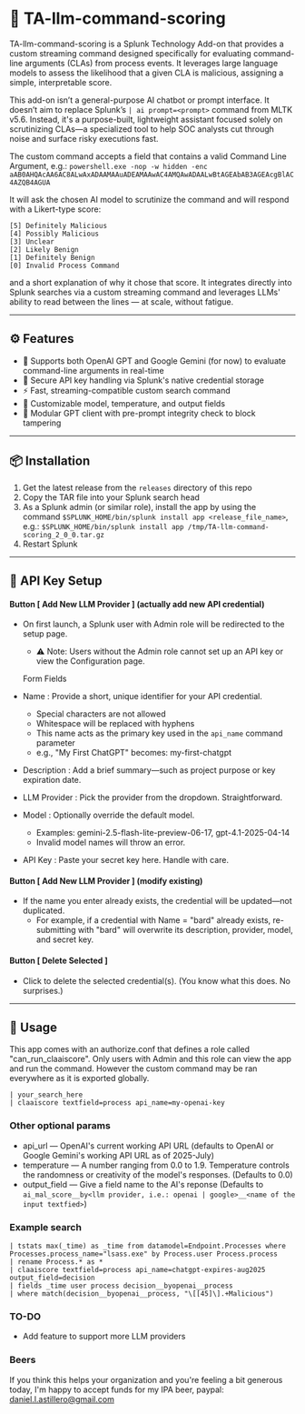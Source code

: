 # 🧠 TA-llm-command-scoring

TA-llm-command-scoring is a Splunk Technology Add-on that provides a custom streaming command designed specifically for evaluating command-line arguments (CLAs) from process events. It leverages large language models to assess the likelihood that a given CLA is malicious, assigning a simple, interpretable score.

This add-on isn’t a general-purpose AI chatbot or prompt interface. It doesn’t aim to replace Splunk’s `| ai prompt=<prompt>` command from MLTK v5.6. Instead, it's a purpose-built, lightweight assistant focused solely on scrutinizing CLAs—a specialized tool to help SOC analysts cut through noise and surface risky executions fast.

The custom command accepts a field that contains a valid Command Line Argument, e.g.: `powershell.exe -nop -w hidden -enc aAB0AHQAcAA6AC8ALwAxADAAMAAuADEAMAAwAC4AMQAwADAALwBtAGEAbAB3AGEAcgBlAC4AZQB4AGUA`

It will ask the chosen AI model to scrutinize the command and will respond with a Likert-type score:
```
[5] Definitely Malicious 
[4] Possibly Malicious
[3] Unclear 
[2] Likely Benign 
[1] Definitely Benign 
[0] Invalid Process Command 
```
and a short explanation of why it chose that score. It integrates directly into Splunk searches via a custom streaming command and leverages LLMs' ability to read between the lines — at scale, without fatigue.

---

## ⚙️ Features

- 🧠 Supports both OpenAI GPT and Google Gemini (for now) to evaluate command-line arguments in real-time
- 🔐 Secure API key handling via Splunk's native credential storage
- ⚡ Fast, streaming-compatible custom search command
- 🔎 Customizable model, temperature, and output fields
- 🧩 Modular GPT client with pre-prompt integrity check to block tampering

---

## 📦 Installation

1. Get the latest release from the `releases` directory of this repo
2. Copy the TAR file into your Splunk search head
3. As a Splunk admin (or similar role), install the app by using the command `$SPLUNK_HOME/bin/splunk install app <release_file_name>`, e.g.: `$SPLUNK_HOME/bin/splunk install app /tmp/TA-llm-command-scoring_2_0_0.tar.gz`
4. Restart Splunk

---

## 🔐 API Key Setup

#### Button [ Add New LLM Provider ] (actually add new API credential)
- On first launch, a Splunk user with Admin role will be redirected to the setup page.
    - ⚠️ Note: Users without the Admin role cannot set up an API key or view the Configuration page.

    Form Fields
- Name : Provide a short, unique identifier for your API credential.
    - Special characters are not allowed
    - Whitespace will be replaced with hyphens
    - This name acts as the primary key used in the `api_name` command parameter
    - e.g., "My First ChatGPT" becomes: my-first-chatgpt
- Description : Add a brief summary—such as project purpose or key expiration date.
- LLM Provider : Pick the provider from the dropdown. Straightforward.
- Model : Optionally override the default model.
    - Examples: gemini-2.5-flash-lite-preview-06-17, gpt-4.1-2025-04-14
    - Invalid model names will throw an error.
- API Key : Paste your secret key here. Handle with care.

#### Button [ Add New LLM Provider ] (modify existing)
- If the name you enter already exists, the credential will be updated—not duplicated.
    - For example, if a credential with Name = "bard" already exists, re-submitting with "bard" will overwrite its description, provider, model, and secret key.

#### Button [ Delete Selected ]
- Click to delete the selected credential(s). (You know what this does. No surprises.)
---

## 🧪 Usage

This app comes with an authorize.conf that defines a role called "can_run_claaiscore". Only users with Admin and this role can view the app and run the command. However the custom command may be ran everywhere as it is exported globally. 

```spl
| your_search_here 
| claaiscore textfield=process api_name=my-openai-key
```

### Other optional params
- api_url — OpenAI's current working API URL (defaults to OpenAI or Google Gemini's working API URL as of 2025-July)
- temperature — A number ranging from 0.0 to 1.9. Temperature controls the randomness or creativity of the model's responses. (Defaults to 0.0)
- output_field — Give a field name to the AI's reponse (Defaults to `ai_mal_score__by<llm provider, i.e.: openai | google>__<name of the input textfied>`)

### Example search
```spl
| tstats max(_time) as _time from datamodel=Endpoint.Processes where Processes.process_name="lsass.exe" by Process.user Process.process
| rename Process.* as *
| claaiscore textfield=process api_name=chatgpt-expires-aug2025 output_field=decision
| fields _time user process decision__byopenai__process
| where match(decision__byopenai__process, "\[[45]\].+Malicious")
```

### TO-DO
- Add feature to support more LLM providers

### Beers
If you think this helps your organization and you're feeling a bit generous today, I'm happy to accept funds for my IPA beer, paypal: daniel.l.astillero@gmail.com

